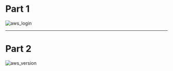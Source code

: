 # Part 1

![aws_login](https://github.com/illinoistech-itm/pjain24/blob/master/Cloud%20Computing/ITMO-544/Week-3/aws_login.JPG "aws_login")


***
# Part 2

![aws_version](https://github.com/illinoistech-itm/pjain24/blob/master/Cloud%20Computing/ITMO-544/Week-3/aws_version.JPG "aws_version")


